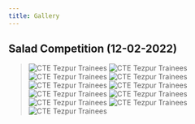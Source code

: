 ```yaml
---
title: Gallery
---
```

## Salad Competition (12-02-2022)
> ![CTE Tezpur Trainees](/thumbnails/hall/19.webp "Salad Competition")
> ![CTE Tezpur Trainees](/thumbnails/hall/20.webp "Salad Competition")
> ![CTE Tezpur Trainees](/thumbnails/hall/21.webp "Salad Competition")
> ![CTE Tezpur Trainees](/thumbnails/hall/22.webp "Salad Competition")
> ![CTE Tezpur Trainees](/thumbnails/hall/23.webp "Salad Competition")
> ![CTE Tezpur Trainees](/thumbnails/hall/24.webp "Salad Competition")
> ![CTE Tezpur Trainees](/thumbnails/hall/25.webp "Salad Competition")
> ![CTE Tezpur Trainees](/thumbnails/hall/26.webp "Salad Competition")
> ![CTE Tezpur Trainees](/thumbnails/hall/27.webp "Salad Competition")
> ![CTE Tezpur Trainees](/thumbnails/hall/28.webp "Salad Competition")
> ![CTE Tezpur Trainees](/thumbnails/hall/29.webp "Salad Competition")
